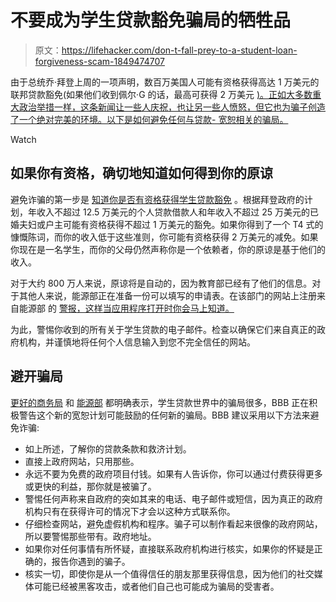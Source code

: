 # 不要成为学生贷款豁免骗局的牺牲品

> 原文：<https://lifehacker.com/don-t-fall-prey-to-a-student-loan-forgiveness-scam-1849474707>

由于总统乔·拜登上周的一项声明，数百万美国人可能有资格获得高达 1 万美元的联邦贷款豁免(如果他们收到佩尔·G 的话，最高可获得 2 万美元 [)。正如大多数重大政治举措一样，这条新闻让一些人庆祝，也让另一些人愤怒，但它也为骗子创造了一个绝对完美的环境。以下是如何避免任何与贷款- 宽恕相关的骗局。](https://lifehacker.com/how-to-find-out-if-you-have-a-pell-grant-1849453465) 

Watch

## 如果你有资格，确切地知道如何得到你的原谅

避免诈骗的第一步是 [知道你是否有资格获得学生贷款豁免](https://lifehacker.com/how-to-tell-if-youre-eligible-for-student-loan-forgiven-1849458572) 。根据拜登政府的计划，年收入不超过 12.5 万美元的个人贷款借款人和年收入不超过 25 万美元的已婚夫妇或户主可能有资格获得不超过 1 万美元的豁免。如果你得到了一个 T4 式的慷慨陈词，而你的收入低于这些准则，你可能有资格获得 2 万美元的减免。如果你现在是一名学生，而你的父母仍然声称你是一个依赖者，你的原谅是基于他们的收入。

对于大约 800 万人来说，原谅将是自动的，因为教育部已经有了他们的信息。对于其他人来说，能源部正在准备一份可以填写的申请表。在该部门的网站上注册来自能源部 的 [警报，这样当应用程序打开时你会马上知道。](https://www.ed.gov/subscriptions)

为此，警惕你收到的所有关于学生贷款的电子邮件。检查以确保它们来自真正的政府机构，并谨慎地将任何个人信息输入到您不完全信任的网站。

## **避开骗局**

[更好的商务局](https://www.bbb.org/article/news-releases/27471-bbb-tip-student-loan-forgiveness-is-here-heres-how-to-avoid-scams) 和 [能源部](https://studentaid.gov/resources/scams) 都明确表示，学生贷款世界中的骗局很多，BBB 正在积极警告这个新的宽恕计划可能鼓励的任何新的骗局。BBB 建议采用以下方法来避免诈骗:

*   如上所述，了解你的贷款条款和救济计划。
*   直接上政府网站，只用那些。
*   永远不要为免费的政府项目付钱。如果有人告诉你，你可以通过付费获得更多或更快的利益，那你就是被骗了。
*   警惕任何声称来自政府的突如其来的电话、电子邮件或短信，因为真正的政府机构只有在获得许可的情况下才会以这种方式联系你。
*   仔细检查网站，避免虚假机构和程序。骗子可以制作看起来很像的政府网站，所以要警惕那些带有。政府地址。
*   如果你对任何事情有所怀疑，直接联系政府机构进行核实，如果你的怀疑是正确的，报告你遇到的骗子。
*   核实一切，即使你是从一个值得信任的朋友那里获得信息，因为他们的社交媒体可能已经被黑客攻击，或者他们自己也可能成为骗局的受害者。